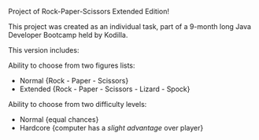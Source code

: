 Project of Rock-Paper-Scissors Extended Edition!

This project was created as an individual task, part of a 9-month long Java Developer Bootcamp held by Kodilla.

This version includes:

Ability to choose from two figures lists:
- Normal  {Rock - Paper - Scissors}
- Extended {Rock - Paper - Scissors - Lizard - Spock}

Ability to choose from two difficulty levels:
- Normal {equal chances}
- Hardcore {computer has a _slight advantage_ over player}